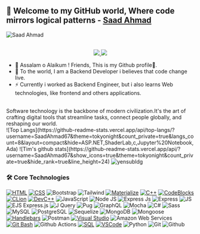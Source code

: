 ## 👋 Welcome to my GitHub world, Where code mirrors logical patterns - [Saad Ahmad](https://github.com/SaadAhmad67)


![Saad Ahmad](https://readme-typing-svg.demolab.com/?font=Consolas&weight=600&pause=1000&color=F58A02&center=true&vCenter=true&width=435&lines=I+am+Backend+Developer)


<p align="center"><br/>
 <a href="https://www.linkedin.com/in/saadahmad67/">
  <img src="https://img.shields.io/badge/linkedin-Saad%20Ahmad-blue?style=flat-square&logo=linkedin">
 </a>
 <a href="mailto:isaadahmadkhan@gmail.com">
  <img src="https://img.shields.io/badge/Email-isaadahmadkhan@%40gmail.com-red?style=flat-square&logo=gmail&logoColor=white">
 </a>
</p>

- 🔭 Assalam o Alaikum ! Friends, This is my Github profile👋.
- 🌱 To the world, I am a Backend Developer i believes that code change live.
- ⚡ Currently i worked as Backend Engineer, but i also learns Web technologies, like frontend and others applications. 
<br>
Software technology is the backbone of modern civilization.It's the art of crafting digital tools that streamline tasks, connect people globally, and reshaping our world.

<br>
<!-- https://github.com/anuraghazra/github-readme-stats -->
![Top Langs](https://github-readme-stats.vercel.app/api/top-langs/?username=SaadAhmad67&theme=tokyonight&count_private=true&langs_count=8&layout=compact&hide=ASP.NET,ShaderLab,c,Jupyter%20Notebook,Ada)
![Tim's github stats](https://github-readme-stats.vercel.app/api/?username=SaadAhmad67&show_icons=true&theme=tokyonight&count_private=true&hide_rank=true&line_height=24) <!--&hide=contribs -->
<img src="https://github-readme-streak-stats.herokuapp.com/?user=SaadAhmad67&theme=react&hide_border=false" alt="yensubldg" />
<br>

### 🛠️ Core Technologies
<!-- https://github.com/simple-icons/simple-icons/blob/develop/slugs.md -->
[![HTML](https://img.shields.io/badge/-HTML-black?style=flat-square&logo=html5)](https://developer.mozilla.org/en-US/docs/Web/HTML)
[![CSS](https://img.shields.io/badge/-CSS-black?style=flat-square&logo=css3)](https://developer.mozilla.org/en-US/docs/Web/CSS)
![Bootstrap](https://img.shields.io/badge/-Bootstrap-black?style=flat-square&logo=Bootstrap)
![Tailwind](https://img.shields.io/badge/-Tailwind%20CSS-black?style=flat-square&logo=tailwindcss)
[![Materialize](https://img.shields.io/badge/-Materialize-black?style=flat-square&logo=materializecss)](https://materializecss.com/)
[![C++](https://img.shields.io/badge/-C++-black?style=flat-square&logo=c%2B%2B)](https://www.cplusplus.com/)
[![CodeBlocks](https://img.shields.io/badge/-CodeBlocks-black?style=flat-square&logo=codeblocks)](http://www.codeblocks.org/)
[![CLion](https://img.shields.io/badge/-CLion-black?style=flat-square&logo=clion)](https://www.jetbrains.com/clion/)
[![DevC++](https://img.shields.io/badge/-DevC++-black?style=flat-square&logo=devcpp)](https://www.bloodshed.net/devcpp.html)
![JavaScript](https://img.shields.io/badge/-JavaScript-black?style=flat-square&logo=javascript) 
![Node JS](https://img.shields.io/badge/-Node_JS-black?style=for-the-badge&logo=nodedotjs) 
![Express Js](https://img.shields.io/badge/-Express-black?style=flat-square&logo=express) 
![Express](https://img.shields.io/badge/-Express-black?style=flat-square&logo=nestjs) 
![ JS](https://img.shields.io/badge/-Next_JS-black?style=for-the-badge&logo=nextdotjs) 
![EJS Express.js](https://img.shields.io/badge/-EJS_Express.js-black?style=flat-square&logo=ejs)
![J Query](https://img.shields.io/badge/-J%20Query-black?style=flat-square&logo=Jquery) 
![Pug](https://img.shields.io/badge/-Pug-black?style=flat-square&logo=pug)
![GraphQL](https://img.shields.io/badge/-Graph%20QL-black?style=flat-square&logo=graphq) 
![Mocha](https://img.shields.io/badge/-Mocha-black?style=flat-square&logo=mocha) 
![C#](https://img.shields.io/badge/-C%23-black?style=flat-square&logo=csharp) 
![Sass](https://img.shields.io/badge/-Sass-black?style=flat-square&logo=sass)
![MySQL](https://img.shields.io/badge/-MySQL-black?style=flat-square&logo=mysql)
![PostgreSQL](https://img.shields.io/badge/-PostgreSQL-black?style=flat-square&logo=postgresql)
![Sequelize](https://img.shields.io/badge/-Sequelize-black?style=flat-square&logo=sequelize)
![MongoDB](https://img.shields.io/badge/-MongoDB-black?style=flat-square&logo=mongodb)
![Mongoose](https://img.shields.io/badge/-Mongoose-black?style=flat-square&logo=mongoose)
[![Handlebars](https://img.shields.io/badge/-Handlebars-black?style=flat-square&logo=handlebars&logoColor=orange)](https://handlebarsjs.com/)
![Postman](https://img.shields.io/badge/-Postman-black?style=flat-square&logo=postman)
[![Visual Studio](https://img.shields.io/badge/-Visual_Studio-black?style=flat-square&logo=visual-studio)](https://visualstudio.microsoft.com/)
![Amazon Web Services](https://img.shields.io/badge/-Amazon%20Web%20Services-black?style=flat-square&logo=amazonaws)
[![Git Bash](https://img.shields.io/badge/-Git_Bash-black?style=flat-square&logo=git)](https://gitforwindows.org/)
![Github Actions](https://img.shields.io/badge/-GitHub%20Actions-black?style=flat-square&logo=githubactions)
[![SQL](https://img.shields.io/badge/-SQL-black?style=flat-square&logo=sql)](https://www.w3schools.com/sql/)
[![VSCode](https://img.shields.io/badge/-VSCode-black?style=flat-square&logo=visual-studio-code)](https://code.visualstudio.com/)
![Python](https://img.shields.io/badge/-Python-black?style=flat-square&logo=python)
![Git](https://img.shields.io/badge/-Git-black?style=flat-square&logo=git) 
![Github](https://img.shields.io/badge/-Github-black?style=flat-square&logo=github) 

<!--
**SaadAhmad67/SaadAhmad67** is a ✨ _special_ ✨ repository because its `README.md` (this file) appears on your GitHub profile.

Here are some ideas to get you started:

- 🔭 I’m currently working on ...
- 🌱 I’m currently learning ...
- 👯 I’m looking to collaborate on ...
- 🤔 I’m looking for help with ...
- 💬 Ask me about ...
- 📫 How to reach me: ...
- 😄 Pronouns: ...
- ⚡ Fun fact: ...
-->
